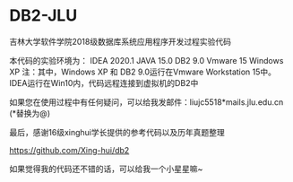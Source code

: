 # DB2-JLU
吉林大学软件学院2018级数据库系统应用程序开发过程实验代码

本代码的实验环境为：
  IDEA 2020.1 
  JAVA 15.0 
  DB2 9.0
  Vmware 15
  Windows XP
  注：其中，Windows XP 和 DB2 9.0运行在Vmware Workstation 15中。IDEA运行在Win10内，代码远程连接到虚拟机的DB2中

如果您在使用过程中有任何疑问，可以给我发邮件：liujc5518*mails.jlu.edu.cn (*替换为@)

最后，感谢16级xinghui学长提供的参考代码以及历年真题整理

https://github.com/Xing-hui/db2

如果觉得我的代码还不错的话，可以给我一个小星星嘛~
